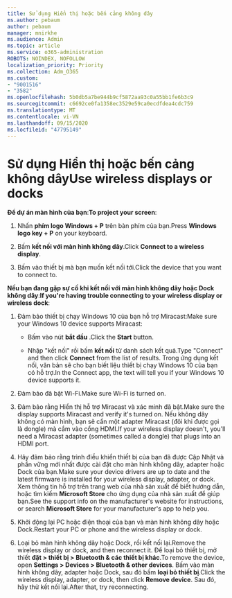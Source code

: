 ```yaml
---
title: Sử dụng Hiển thị hoặc bến cảng không dây
ms.author: pebaum
author: pebaum
manager: mnirkhe
ms.audience: Admin
ms.topic: article
ms.service: o365-administration
ROBOTS: NOINDEX, NOFOLLOW
localization_priority: Priority
ms.collection: Adm_O365
ms.custom:
- "9001516"
- "3582"
ms.openlocfilehash: 5b0db5a7be944b9cf5872aa93c0a55bb1fe6b3c9
ms.sourcegitcommit: c6692ce0fa1358ec3529e59ca0ecdfdea4cdc759
ms.translationtype: MT
ms.contentlocale: vi-VN
ms.lasthandoff: 09/15/2020
ms.locfileid: "47795149"
---
```

# <a name="use-wireless-displays-or-docks"></a><span data-ttu-id="5ea98-102">Sử dụng Hiển thị hoặc bến cảng không dây</span><span class="sxs-lookup"><span data-stu-id="5ea98-102">Use wireless displays or docks</span></span>

<span data-ttu-id="5ea98-103">**Để dự án màn hình của bạn**:</span><span class="sxs-lookup"><span data-stu-id="5ea98-103">**To project your screen**:</span></span>

1. <span data-ttu-id="5ea98-104">Nhấn **phím logo Windows + P** trên bàn phím của bạn.</span><span class="sxs-lookup"><span data-stu-id="5ea98-104">Press **Windows logo key + P** on your keyboard.</span></span>

2. <span data-ttu-id="5ea98-105">Bấm **kết nối với màn hình không dây**.</span><span class="sxs-lookup"><span data-stu-id="5ea98-105">Click **Connect to a wireless display**.</span></span>

3. <span data-ttu-id="5ea98-106">Bấm vào thiết bị mà bạn muốn kết nối tới.</span><span class="sxs-lookup"><span data-stu-id="5ea98-106">Click the device that you want to connect to.</span></span>

<span data-ttu-id="5ea98-107">**Nếu bạn đang gặp sự cố khi kết nối với màn hình không dây hoặc Dock không dây**:</span><span class="sxs-lookup"><span data-stu-id="5ea98-107">**If you're having trouble connecting to your wireless display or wireless dock**:</span></span>

1. <span data-ttu-id="5ea98-108">Đảm bảo thiết bị chạy Windows 10 của bạn hỗ trợ Miracast:</span><span class="sxs-lookup"><span data-stu-id="5ea98-108">Make sure your Windows 10 device supports Miracast:</span></span> 

    - <span data-ttu-id="5ea98-109">Bấm vào nút **bắt đầu** .</span><span class="sxs-lookup"><span data-stu-id="5ea98-109">Click the **Start** button.</span></span>
    
    - <span data-ttu-id="5ea98-110">Nhập "kết nối" rồi bấm **kết nối** từ danh sách kết quả.</span><span class="sxs-lookup"><span data-stu-id="5ea98-110">Type "Connect" and then click **Connect** from the list of results.</span></span> <span data-ttu-id="5ea98-111">Trong ứng dụng kết nối, văn bản sẽ cho bạn biết liệu thiết bị chạy Windows 10 của bạn có hỗ trợ.</span><span class="sxs-lookup"><span data-stu-id="5ea98-111">In the Connect app, the text will tell you if your Windows 10 device supports it.</span></span> 

2. <span data-ttu-id="5ea98-112">Đảm bảo đã bật Wi-Fi.</span><span class="sxs-lookup"><span data-stu-id="5ea98-112">Make sure Wi-Fi is turned on.</span></span> 

3. <span data-ttu-id="5ea98-113">Đảm bảo rằng Hiển thị hỗ trợ Miracast và xác minh đã bật.</span><span class="sxs-lookup"><span data-stu-id="5ea98-113">Make sure the display supports Miracast and verify it's turned on.</span></span> <span data-ttu-id="5ea98-114">Nếu không dây không có màn hình, bạn sẽ cần một adapter Miracast (đôi khi được gọi là dongle) mà cắm vào cổng HDMI.</span><span class="sxs-lookup"><span data-stu-id="5ea98-114">If your wireless display doesn't, you'll need a Miracast adapter (sometimes called a dongle) that plugs into an HDMI port.</span></span>

4. <span data-ttu-id="5ea98-115">Hãy đảm bảo rằng trình điều khiển thiết bị của bạn đã được Cập Nhật và phần vững mới nhất được cài đặt cho màn hình không dây, adapter hoặc Dock của bạn.</span><span class="sxs-lookup"><span data-stu-id="5ea98-115">Make sure your device drivers are up to date and the latest firmware is installed for your wireless display, adapter, or dock.</span></span> <span data-ttu-id="5ea98-116">Xem thông tin hỗ trợ trên trang web của nhà sản xuất để biết hướng dẫn, hoặc tìm kiếm **Microsoft Store** cho ứng dụng của nhà sản xuất để giúp bạn.</span><span class="sxs-lookup"><span data-stu-id="5ea98-116">See the support info on the manufacturer's website for instructions, or search **Microsoft Store** for your manufacturer's app to help you.</span></span>

5. <span data-ttu-id="5ea98-117">Khởi động lại PC hoặc điện thoại của bạn và màn hình không dây hoặc Dock.</span><span class="sxs-lookup"><span data-stu-id="5ea98-117">Restart your PC or phone and the wireless display or dock.</span></span>

6. <span data-ttu-id="5ea98-118">Loại bỏ màn hình không dây hoặc Dock, rồi kết nối lại.</span><span class="sxs-lookup"><span data-stu-id="5ea98-118">Remove the wireless display or dock, and then reconnect it.</span></span> <span data-ttu-id="5ea98-119">Để loại bỏ thiết bị, mở thiết **đặt > thiết bị > Bluetooth & các thiết bị khác**.</span><span class="sxs-lookup"><span data-stu-id="5ea98-119">To remove the device, open **Settings > Devices  > Bluetooth & other devices**.</span></span> <span data-ttu-id="5ea98-120">Bấm vào màn hình không dây, adapter hoặc Dock, sau đó bấm **loại bỏ thiết bị**.</span><span class="sxs-lookup"><span data-stu-id="5ea98-120">Click the wireless display, adapter, or dock, then click **Remove device**.</span></span> <span data-ttu-id="5ea98-121">Sau đó, hãy thử kết nối lại.</span><span class="sxs-lookup"><span data-stu-id="5ea98-121">After that, try reconnecting.</span></span>

